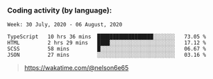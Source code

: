 ### Coding activity (by language):

<!--START_SECTION:waka-->
```text
Week: 30 July, 2020 - 06 August, 2020

TypeScript   10 hrs 36 mins  ██████████████████░░░░░░░   73.05 % 
HTML         2 hrs 29 mins   ████░░░░░░░░░░░░░░░░░░░░░   17.12 % 
SCSS         58 mins         █░░░░░░░░░░░░░░░░░░░░░░░░   06.67 % 
JSON         27 mins         ░░░░░░░░░░░░░░░░░░░░░░░░░   03.16 %
```
<!--END_SECTION:waka-->

> https://wakatime.com/@nelson6e65
